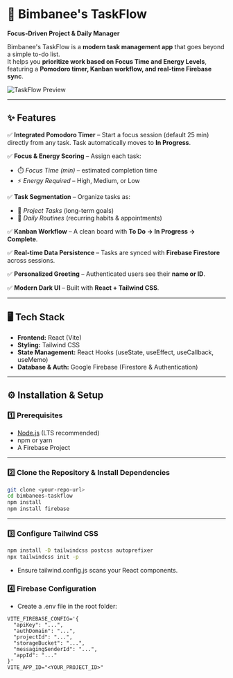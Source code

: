 # 🚀 Bimbanee's TaskFlow  
**Focus-Driven Project & Daily Manager**

Bimbanee's TaskFlow is a **modern task management app** that goes beyond a simple to-do list.  
It helps you **prioritize work based on Focus Time and Energy Levels**, featuring a **Pomodoro timer, Kanban workflow, and real-time Firebase sync**.  

![TaskFlow Preview](https://bimbaneetaskflow.netlify.app/) <!-- Replace with actual screenshot path -->

---

## ✨ Features  

✅ **Integrated Pomodoro Timer** – Start a focus session (default 25 min) directly from any task. Task automatically moves to **In Progress**.  

✅ **Focus & Energy Scoring** – Assign each task:  
- ⏱️ *Focus Time (min)* – estimated completion time  
- ⚡ *Energy Required* – High, Medium, or Low  

✅ **Task Segmentation** – Organize tasks as:  
- 📂 *Project Tasks* (long-term goals)  
- 🔄 *Daily Routines* (recurring habits & appointments)  

✅ **Kanban Workflow** – A clean board with **To Do → In Progress → Complete**.  

✅ **Real-time Data Persistence** – Tasks are synced with **Firebase Firestore** across sessions.  

✅ **Personalized Greeting** – Authenticated users see their **name or ID**.  

✅ **Modern Dark UI** – Built with **React + Tailwind CSS**.  

---

## 🖥️ Tech Stack  

- **Frontend:** React (Vite)  
- **Styling:** Tailwind CSS  
- **State Management:** React Hooks (useState, useEffect, useCallback, useMemo)  
- **Database & Auth:** Google Firebase (Firestore & Authentication)  

---

## ⚙️ Installation & Setup  

### 1️⃣ Prerequisites  
- [Node.js](https://nodejs.org/) (LTS recommended)  
- npm or yarn  
- A Firebase Project  

---

### 2️⃣ Clone the Repository & Install Dependencies  

```bash
git clone <your-repo-url>
cd bimbanees-taskflow
npm install
npm install firebase
```
---

### 3️⃣ Configure Tailwind CSS

```bash
npm install -D tailwindcss postcss autoprefixer
npx tailwindcss init -p
```
- Ensure tailwind.config.js scans your React components.

### 4️⃣ Firebase Configuration
- Create a .env file in the root folder:

```. env
VITE_FIREBASE_CONFIG='{ 
  "apiKey": "...", 
  "authDomain": "...", 
  "projectId": "...", 
  "storageBucket": "...", 
  "messagingSenderId": "...", 
  "appId": "..." 
}'
VITE_APP_ID="<YOUR_PROJECT_ID>"

```
